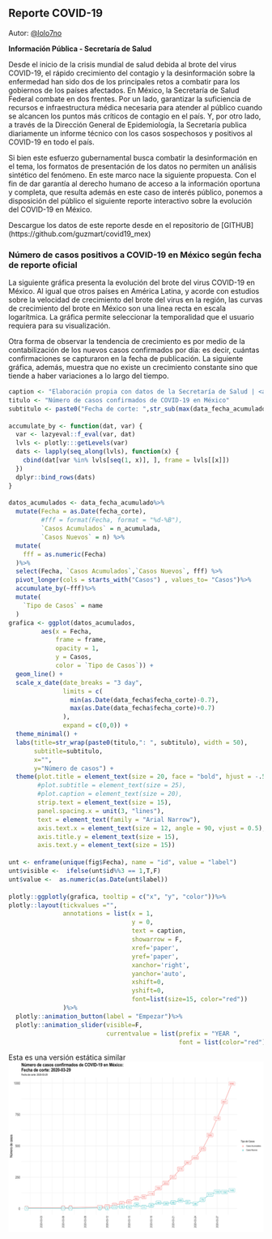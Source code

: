 
## Reporte COVID-19

Autor: [@lolo7no](https://twitter.com/lolo7no)

<b>Información Pública - Secretaría de Salud</b>
<p>
Desde el inicio de la crisis mundial de salud debida al brote del virus COVID-19, el rápido crecimiento del contagio y la desinformación sobre la enfermedad han sido dos de los principales retos a combatir para los gobiernos de los países afectados. En México, la Secretaría de Salud Federal combate en dos frentes. Por un lado, garantizar la suficiencia de recursos e infraestructura médica necesaria para atender al público cuando se alcancen los puntos más críticos de contagio en el país. Y, por otro lado, a través de la Dirección General de Epidemiología, la Secretaría publica diariamente un informe técnico con los casos sospechosos y positivos al COVID-19 en todo el país. 

Si bien este esfuerzo gubernamental busca combatir la desinformación en el tema, los formatos de presentación de los datos no permiten un análisis sintético del fenómeno. En este marco nace la siguiente propuesta. Con el fin de dar garantía al derecho humano de acceso a la información oportuna y completa, que resulta además en este caso de interés público, ponemos a disposición del público el siguiente reporte interactivo sobre la evolución del COVID-19 en México.

<p>
Descargue los datos de este reporte desde en el repositorio de [GITHUB](https://github.com/guzmart/covid19_mex)
<p>

### Número de casos positivos a COVID-19 en México según fecha de reporte oficial

La siguiente gráfica presenta la evolución del brote del virus COVID-19 en México. Al igual que otros países en América Latina, y acorde con estudios sobre la velocidad de crecimiento del brote del virus en la región, las curvas de crecimiento del brote en México son una línea recta en escala logarítmica. La gráfica permite seleccionar la temporalidad que el usuario requiera para su visualización.
<p>
Otra forma de observar la tendencia de crecimiento es por medio de la contabilización de los nuevos casos confirmados por día: es decir, cuántas confirmaciones se capturaron en la fecha de publicación. La siguiente gráfica, además, muestra que no existe un crecimiento constante sino que tiende a haber variaciones a lo largo del tiempo.

```r
caption <- "Elaboración propia con datos de la Secretaría de Salud | <a href='https://twitter.com/lolo7no'>@lolo7no</a> <a href='https://twitter.com/guzmart_'>@guzmart_</a>"
titulo <- "Número de casos confirmados de COVID-19 en México"
subtitulo <- paste0("Fecha de corte: ",str_sub(max(data_fecha_acumulado$fecha_corte), end = -1))

accumulate_by <- function(dat, var) {
  var <- lazyeval::f_eval(var, dat)
  lvls <- plotly:::getLevels(var)
  dats <- lapply(seq_along(lvls), function(x) {
    cbind(dat[var %in% lvls[seq(1, x)], ], frame = lvls[[x]])
  })
  dplyr::bind_rows(dats)
}

datos_acumulados <- data_fecha_acumulado%>%
  mutate(Fecha = as.Date(fecha_corte),
         #fff = format(Fecha, format = "%d-%B"),
         `Casos Acumulados` = n_acumulada,
         `Casos Nuevos` = n) %>%
  mutate(
    fff = as.numeric(Fecha)
  )%>%
  select(Fecha, `Casos Acumulados`,`Casos Nuevos`, fff) %>%
  pivot_longer(cols = starts_with("Casos") , values_to= "Casos")%>%
  accumulate_by(~fff)%>%
  mutate(
    `Tipo de Casos` = name
  )
grafica <- ggplot(datos_acumulados, 
         aes(x = Fecha,
             frame = frame, 
             opacity = 1,
             y = Casos,
             color = `Tipo de Casos`)) +
  geom_line() +
  scale_x_date(date_breaks = "3 day",
               limits = c(
                 min(as.Date(data_fecha$fecha_corte)-0.7),
                 max(as.Date(data_fecha$fecha_corte)+0.7)
               ),
               expand = c(0,0)) +
  theme_minimal() + 
  labs(title=str_wrap(paste0(titulo,": ", subtitulo), width = 50),
       subtitle=subtitulo,
       x="",
       y="Número de casos") +
  theme(plot.title = element_text(size = 20, face = "bold", hjust = -.5),
        #plot.subtitle = element_text(size = 25),
        #plot.caption = element_text(size = 20),
        strip.text = element_text(size = 15),
        panel.spacing.x = unit(3, "lines"),
        text = element_text(family = "Arial Narrow"),
        axis.text.x = element_text(size = 12, angle = 90, vjust = 0.5),
        axis.title.y = element_text(size = 15),
        axis.text.y = element_text(size = 15))

unt <- enframe(unique(fig$Fecha), name = "id", value = "label")
unt$visible <-  ifelse(unt$id%%3 == 1,T,F)
unt$value <-  as.numeric(as.Date(unt$label))

plotly::ggplotly(grafica, tooltip = c("x", "y", "color"))%>%
plotly::layout(tickvalues ="",
               annotations = list(x = 1, 
                                  y = 0, 
                                  text = caption, 
                                  showarrow = F, 
                                  xref='paper', 
                                  yref='paper', 
                                  xanchor='right', 
                                  yanchor='auto', 
                                  xshift=0, 
                                  yshift=0,
                                  font=list(size=15, color="red"))
               )%>%
  plotly::animation_button(label = "Empezar")%>%
  plotly::animation_slider(visible=F, 
                           currentvalue = list(prefix = "YEAR ", 
                                               font = list(color="red")))
```
Esta es una versión estática similar
![linea de tiempo](https://github.com/LorenzoLeon/covid19_mex_Reportes/blob/master/linea_tiempo.png)
